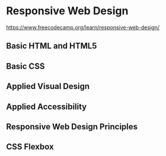 # Responsive Web Design

https://www.freecodecamp.org/learn/responsive-web-design/

## Basic HTML and HTML5
## Basic CSS
## Applied Visual Design
## Applied Accessibility
## Responsive Web Design Principles
## CSS Flexbox
## 
## 
## 
## 
## 